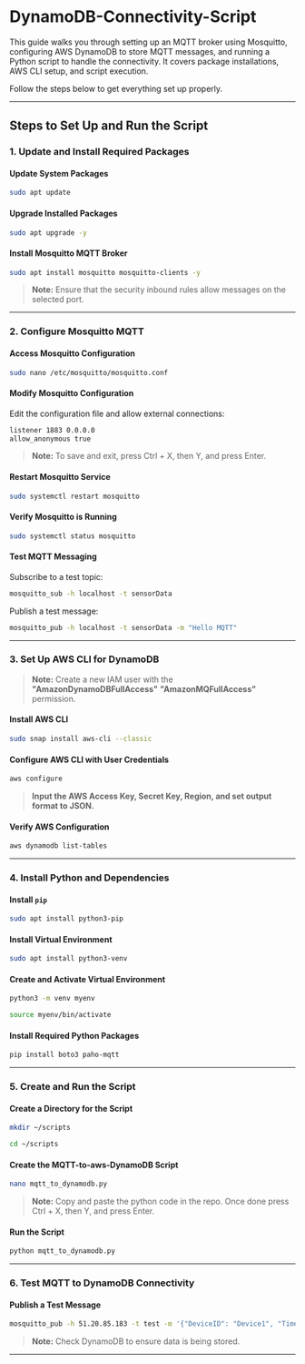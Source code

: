 # DynamoDB-Connectivity-Script

This guide walks you through setting up an MQTT broker using Mosquitto, configuring AWS DynamoDB to store MQTT messages, and running a Python script to handle the connectivity. It covers package installations, AWS CLI setup, and script execution.

Follow the steps below to get everything set up properly.

---

## Steps to Set Up and Run the Script

### 1. Update and Install Required Packages

#### Update System Packages

```bash
sudo apt update
```

#### Upgrade Installed Packages

```bash
sudo apt upgrade -y
```

#### Install Mosquitto MQTT Broker

```bash
sudo apt install mosquitto mosquitto-clients -y
```

> **Note:** Ensure that the security inbound rules allow messages on the selected port.

---

### 2. Configure Mosquitto MQTT

#### Access Mosquitto Configuration

```bash
sudo nano /etc/mosquitto/mosquitto.conf
```

#### Modify Mosquitto Configuration

Edit the configuration file and allow external connections:

```bash
listener 1883 0.0.0.0
allow_anonymous true
```
> **Note:** To save and exit, press Ctrl + X, then Y, and press Enter.

#### Restart Mosquitto Service

```bash
sudo systemctl restart mosquitto
```

#### Verify Mosquitto is Running

```bash
sudo systemctl status mosquitto
```

#### Test MQTT Messaging

Subscribe to a test topic:

```bash
mosquitto_sub -h localhost -t sensorData
```

Publish a test message:

```bash
mosquitto_pub -h localhost -t sensorData -m "Hello MQTT"
```

---

### 3. Set Up AWS CLI for DynamoDB

> **Note:** Create a new IAM user with the **"AmazonDynamoDBFullAccess"** **"AmazonMQFullAccess"** permission.

#### Install AWS CLI

```bash
sudo snap install aws-cli --classic
```

#### Configure AWS CLI with User Credentials

```bash
aws configure
```

> **Input the AWS Access Key, Secret Key, Region, and set output format to JSON.**

#### Verify AWS Configuration

```bash
aws dynamodb list-tables
```

---

### 4. Install Python and Dependencies

#### Install `pip`

```bash
sudo apt install python3-pip
```

#### Install Virtual Environment

```bash
sudo apt install python3-venv
```

#### Create and Activate Virtual Environment

```bash
python3 -m venv myenv
```
```bash
source myenv/bin/activate
```

#### Install Required Python Packages

```bash
pip install boto3 paho-mqtt
```

---

### 5. Create and Run the Script

#### Create a Directory for the Script

```bash
mkdir ~/scripts
```
```bash
cd ~/scripts
```

#### Create the MQTT-to-aws-DynamoDB Script

```bash
nano mqtt_to_dynamodb.py
```
> **Note:** Copy and paste the python code in the repo. Once done press Ctrl + X, then Y, and press Enter.

#### Run the Script

```bash
python mqtt_to_dynamodb.py
```

---

### 6. Test MQTT to DynamoDB Connectivity

#### Publish a Test Message

```bash
mosquitto_pub -h 51.20.85.183 -t test -m '{"DeviceID": "Device1", "Timestamp": "2025-02-06T12:00:00Z", "Data": "SampleData"}'
```
> **Note:** Check DynamoDB to ensure data is being stored.
---
